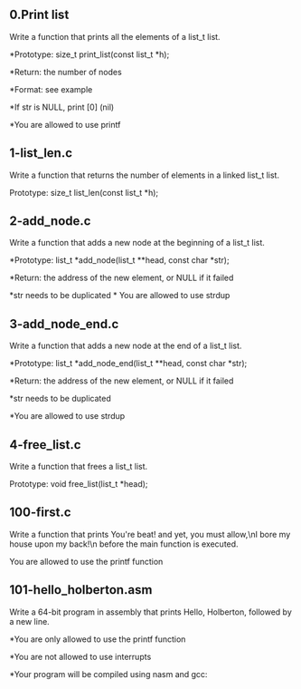 ## 0.Print list
Write a function that prints all the elements of a list_t list.

*Prototype: size_t print_list(const list_t *h);

*Return: the number of nodes

*Format: see example

*If str is NULL, print [0] (nil)

*You are allowed to use printf

## 1-list_len.c

Write a function that returns the number of elements in a linked list_t list.

Prototype: size_t list_len(const list_t *h);

## 2-add_node.c
Write a function that adds a new node at the beginning of a list_t list.

*Prototype: list_t *add_node(list_t **head, const char *str);

*Return: the address of the new element, or NULL if it failed

*str needs to be duplicated
*
You are allowed to use strdup

## 3-add_node_end.c

Write a function that adds a new node at the end of a list_t list.

*Prototype: list_t *add_node_end(list_t **head, const char *str);

*Return: the address of the new element, or NULL if it failed

*str needs to be duplicated

*You are allowed to use strdup

## 4-free_list.c

Write a function that frees a list_t list.

Prototype: void free_list(list_t *head);

## 100-first.c

Write a function that prints You're beat! and yet, you must allow,\nI bore my house upon my back!\n before the main function is executed.

You are allowed to use the printf function

## 101-hello_holberton.asm

Write a 64-bit program in assembly that prints Hello, Holberton, followed by a new line.

*You are only allowed to use the printf function

*You are not allowed to use interrupts

*Your program will be compiled using nasm and gcc:

